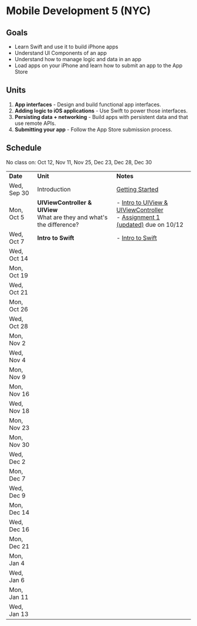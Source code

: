 # Mobile Development 5 (NYC)

## Goals

* Learn Swift and use it to build iPhone apps
* Understand UI Components of an app
* Understand how to manage logic and data in an app
* Load apps on your iPhone and learn how to submit an app to the App Store


## Units

1. **App interfaces** - Design and build functional app interfaces.
2. **Adding logic to iOS applications** - Use Swift to power those interfaces.
3. **Persisting data + networking** - Build apps with persistent data and that use remote APIs.
4. **Submitting your app** - Follow the App Store submission process.


## Schedule

No class on: Oct 12, Nov 11, Nov 25, Dec 23, Dec 28, Dec 30

<table>
  <tr>
    <td><strong>Date</strong></td>
    <td><strong>Unit</strong></td>
    <td><strong>Notes</strong></td>
  </tr>
  <tr>
    <td>Wed, Sep 30</td>
    <td>Introduction</td>
    <td><a href="https://github.com/ga-students/MOB-NYC-5/blob/master/Sessions/Session0">Getting Started</a><br>
</td>
  </tr>
  <tr>
    <td>Mon, Oct 5</td>
    <td><strong>UIViewController & UIView</strong><br>What are they and what's the difference?</td>
    <td>- <a href="https://github.com/ga-students/MOB-NYC-5/blob/master/Sessions/Session1/Lesson01.pdf">Intro to UIView & UIViewController</a><br>
    - <a href="https://github.com/ga-students/MOB-NYC-5/blob/master/Sessions/Session1/assignment01.pdf">Assignment 1 (updated)</a> due on 10/12
    </td>
  </tr>
  <tr>
    <td>Wed, Oct 7</td>
    <td><strong>Intro to Swift</strong></td>
    <td>- <a href="https://github.com/ga-students/MOB-NYC-5/blob/master/Sessions/Session1/Lesson01.pdf">Intro to Swift</a></td>
  </tr>
  <tr>
    <td>Wed, Oct 14</td>
    <td></td>
    <td></td>
  </tr>
  <tr>
    <td>Mon, Oct 19</td>
    <td></td>
    <td></td>
  </tr>
  <tr>
    <td>Wed, Oct 21</td>
    <td></td>
    <td></td>
  </tr>
  <tr>
    <td>Mon, Oct 26</td>
    <td></td>
    <td></td>
  </tr>
  <tr>
    <td>Wed, Oct 28</td>
    <td></td>
    <td></td>
  </tr>
  <tr>
    <td>Mon, Nov 2</td>
    <td></td>
    <td></td>
  </tr>
  <tr>
    <td>Wed, Nov 4</td>
    <td></td>
    <td></td>
  </tr>
  <tr>
    <td>Mon, Nov 9</td>
    <td></td>
    <td></td>
  </tr>
  <tr>
    <td>Mon, Nov 16</td>
    <td></td>
    <td></td>
  </tr>
  <tr>
    <td>Wed, Nov 18</td>
    <td></td>
    <td></td>
  </tr>
  <tr>
    <td>Mon, Nov 23</td>
    <td></td>
    <td></td>
  </tr>
  <tr>
    <td>Mon, Nov 30</td>
    <td></td>
    <td></td>
  </tr>
  <tr>
    <td>Wed, Dec 2</td>
    <td></td>
    <td></td>
  </tr>
  <tr>
    <td>Mon, Dec 7</td>
    <td></td>
    <td></td>
  </tr>
  <tr>
    <td>Wed, Dec 9</td>
    <td></td>
    <td></td>
  </tr>
  <tr>
    <td>Mon, Dec 14</td>
    <td></td>
    <td></td>
  </tr>
  <tr>
    <td>Wed, Dec 16</td>
    <td></td>
    <td></td>
  </tr>
  <tr>
    <td>Mon, Dec 21</td>
    <td></td>
    <td></td>
  </tr>
  <tr>
    <td>Mon, Jan 4</td>
    <td></td>
    <td></td>
  </tr>
  <tr>
    <td>Wed, Jan 6</td>
    <td></td>
    <td></td>
  </tr>
    <tr>
    <td>Mon, Jan 11</td>
    <td></td>
    <td></td>
  </tr>
  <tr>
    <td>Wed, Jan 13</td>
    <td></td>
    <td></td>
  </tr>
</table>

